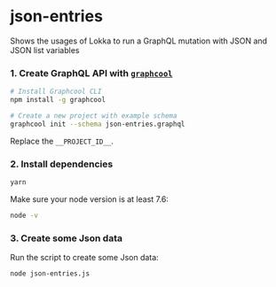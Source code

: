 # json-entries

Shows the usages of Lokka to run a GraphQL mutation with JSON and JSON list variables

### 1. Create GraphQL API with [`graphcool`](https://www.npmjs.com/package/graphcool)

```sh
# Install Graphcool CLI
npm install -g graphcool

# Create a new project with example schema
graphcool init --schema json-entries.graphql
```

Replace the `__PROJECT_ID__`.

### 2. Install dependencies

```sh
yarn
```

Make sure your node version is at least 7.6:

```sh
node -v
```

### 3. Create some Json data

Run the script to create some Json data:

```sh
node json-entries.js
```

